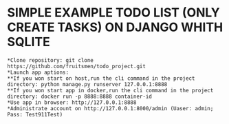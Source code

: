 # SIMPLE EXAMPLE TODO LIST (ONLY CREATE TASKS) ON DJANGO WHITH SQLITE
 ```*Clone repository: git clone https://github.com/fruitsmen/todo_project.git```  
```*Launch app aptions:```  
```**If you won start on host,run the cli command in the project directory: python manage.py runserver 127.0.0.1:8888```  
```**If you won start app in docker,run the cli command in the project directory: docker run -p 8888:8888 container-id```  
```*Use app in browser: http://127.0.0.1:8888```  
```*Administrate account on http://127.0.0.1:8000/admin (Uaser: admin; Pass: Test911Test)```  

